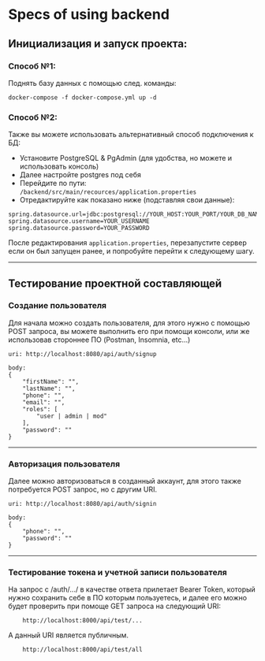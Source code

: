 # Specs of using backend

## Инициализация и запуск проекта:

### Способ №1:

Поднять базу данных с помощью след. команды:

```
docker-compose -f docker-compose.yml up -d
```

### Способ №2:

Также вы можете использовать альтернативный способ подключения к БД:

- Установите PostgreSQL & PgAdmin (для удобства, но можете и использовать консоль)
- Далее настройте postgres под себя
- Перейдите по пути: `/backend/src/main/recources/application.properties`
- Отредактируйте как показано ниже (подставляя свои данные): 

```
spring.datasource.url=jdbc:postgresql://YOUR_HOST:YOUR_PORT/YOUR_DB_NAME
spring.datasource.username=YOUR_USERNAME
spring.datasource.password=YOUR_PASSWORD
```

После редактирования `application.properties`, перезапустите сервер если он был запущен ранее, и попробуйте перейти к следующему шагу.

------

## Тестирование проектной составляющей

### Создание пользователя

Для начала можно создать пользователя, для этого нужно с помощью POST запроса, вы можете выполнить его при помощи консоли, или же использовав стороннее ПО (Postman, Insomnia, etc...)

```
uri: http://localhost:8080/api/auth/signup

body:
{
    "firstName": "",
    "lastName": "",
    "phone": "",
    "email": "",
    "roles": [
        "user | admin | mod"
    ],
    "password": ""
}
```

------

### Авторизация пользователя

Далее можно авторизоваться в созданный аккаунт, для этого также потребуется POST запрос, но с другим URI.

```
uri: http://localhost:8080/api/auth/signin

body:
{
    "phone": "",
    "password": ""
}
```

------

### Тестирование токена и учетной записи пользователя

На запрос с /auth/.../ в качестве ответа прилетает Bearer Token, который нужно сохранить себе в ПО которым пользуетесь, и далее его можно будет проверить при помоще GET запроса на следующий URI:

```
    http://localhost:8000/api/test/...
```

А данный URI является публичным.
```
    http://localhost:8000/api/test/all
```
